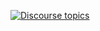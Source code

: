 [![Discourse topics](https://img.shields.io/badge/License-GPLv3-orange)](https://www.gnu.org/licenses/gpl-3.0) 
